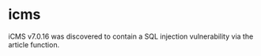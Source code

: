 # icms
iCMS v7.0.16 was discovered to contain a SQL injection vulnerability via the article function.
